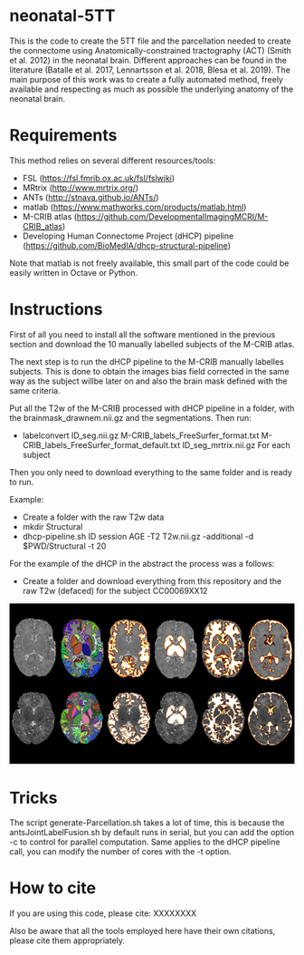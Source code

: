 # neonatal-5TT
This is the code to create the 5TT file and the parcellation needed to create the connectome using Anatomically-constrained tractography (ACT) (Smith et al. 2012) in the neonatal brain.
Different approaches can be found in the literature (Batalle et al. 2017, Lennartsson et al. 2018, Blesa et al. 2019). The main purpose of this work was to create a fully automated method, freely available and respecting as much as possible the underlying anatomy of the neonatal brain.

# Requirements
This method relies on several different resources/tools:
- FSL (https://fsl.fmrib.ox.ac.uk/fsl/fslwiki)
- MRtrix (http://www.mrtrix.org/)
- ANTs (http://stnava.github.io/ANTs/)
- matlab (https://www.mathworks.com/products/matlab.html)
- M-CRIB atlas (https://github.com/DevelopmentalImagingMCRI/M-CRIB_atlas)
- Developing Human Connectome Project (dHCP) pipeline (https://github.com/BioMedIA/dhcp-structural-pipeline)

Note that matlab is not freely available, this small part of the code could be easily written in Octave or Python.

# Instructions
First of all you need to install all the software mentioned in the previous section and download the 10 manually labelled subjects of the M-CRIB atlas.

The next step is to run the dHCP pipeline to the M-CRIB manually labelles subjects. This is done to obtain the images bias field corrected in the same way as the subject willbe later on and also the brain mask defined with the same criteria. 

Put all the T2w of the M-CRIB processed with dHCP pipeline in a folder, with the brainmask_drawnem.nii.gz and the segmentations. Then run: 

- labelconvert ID_seg.nii.gz M-CRIB_labels_FreeSurfer_format.txt M-CRIB_labels_FreeSurfer_format_default.txt ID_seg_mrtrix.nii.gz 
For each subject

Then you only need to download everything to the same folder and is ready to run.

Example:

- Create a folder with the raw T2w data
- mkdir Structural
- dhcp-pipeline.sh ID session AGE -T2 T2w.nii.gz -additional -d $PWD/Structural -t 20

For the example of the dHCP in the abstract the process was a follows:

- Create a folder and download everything from this repository and the raw T2w (defaced) for the subject CC00069XX12

![Alt text](5TT.png?raw=true "Title")

# Tricks
The script generate-Parcellation.sh takes a lot of time, this is because the antsJointLabelFusion.sh by default runs in serial, but you can add the option -c to control for parallel computation. Same applies to the dHCP pipeline call, you can modify the number of cores with the -t option.

# How to cite
If you are using this code, please cite:
XXXXXXXX

Also be aware that all the tools employed here have their own citations, please cite them appropriately.


